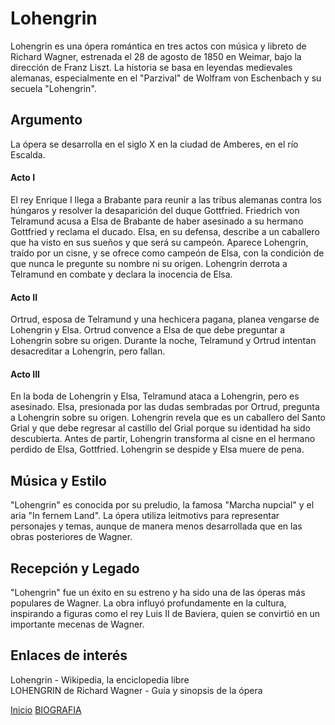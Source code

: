 # **Lohengrin** 

Lohengrin es una ópera romántica en tres actos con música y libreto de Richard Wagner, estrenada el 28 de agosto de 1850 en Weimar, bajo la dirección de Franz Liszt. La historia se basa en leyendas medievales alemanas, especialmente en el "Parzival" de Wolfram von Eschenbach y su secuela "Lohengrin".

## Argumento

La ópera se desarrolla en el siglo X en la ciudad de Amberes, en el río Escalda.

#### Acto I  

El rey Enrique I llega a Brabante para reunir a las tribus alemanas contra los húngaros y resolver la desaparición del duque Gottfried.
Friedrich von Telramund acusa a Elsa de Brabante de haber asesinado a su hermano Gottfried y reclama el ducado.
Elsa, en su defensa, describe a un caballero que ha visto en sus sueños y que será su campeón.
Aparece Lohengrin, traído por un cisne, y se ofrece como campeón de Elsa, con la condición de que nunca le pregunte su nombre ni su origen.
Lohengrin derrota a Telramund en combate y declara la inocencia de Elsa.

#### Acto II  

Ortrud, esposa de Telramund y una hechicera pagana, planea vengarse de Lohengrin y Elsa.
Ortrud convence a Elsa de que debe preguntar a Lohengrin sobre su origen.
Durante la noche, Telramund y Ortrud intentan desacreditar a Lohengrin, pero fallan.

#### Acto III  

En la boda de Lohengrin y Elsa, Telramund ataca a Lohengrin, pero es asesinado.
Elsa, presionada por las dudas sembradas por Ortrud, pregunta a Lohengrin sobre su origen.
Lohengrin revela que es un caballero del Santo Grial y que debe regresar al castillo del Grial porque su identidad ha sido descubierta.
Antes de partir, Lohengrin transforma al cisne en el hermano perdido de Elsa, Gottfried.
Lohengrin se despide y Elsa muere de pena.

## Música y Estilo 

"Lohengrin" es conocida por su preludio, la famosa "Marcha nupcial" y el aria "In fernem Land". La ópera utiliza leitmotivs para representar personajes y temas, aunque de manera menos desarrollada que en las obras posteriores de Wagner.

## Recepción y Legado 

"Lohengrin" fue un éxito en su estreno y ha sido una de las óperas más populares de Wagner. La obra influyó profundamente en la cultura, inspirando a figuras como el rey Luis II de Baviera, quien se convirtió en un importante mecenas de Wagner.  

## Enlaces de interés 

Lohengrin - Wikipedia, la enciclopedia libre  
LOHENGRIN de Richard Wagner - Guía y sinopsis de la ópera  

 [Inicio](README.md)  [BIOGRAFIA](biografia.md) 